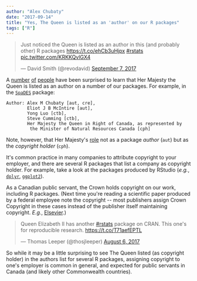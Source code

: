```yaml
---
author: "Alex Chubaty"
date: "2017-09-14"
title: "Yes, The Queen is listed as an 'author' on our R packages"
tags: ["R"]
---
```


<blockquote class="twitter-tweet" data-lang="en"><p lang="en" dir="ltr">Just noticed the Queen is listed as an author in this (and probably other) R packages <a href="https://t.co/ehCb3uHjpx">https://t.co/ehCb3uHjpx</a> <a href="https://twitter.com/hashtag/rstats?src=hash">#rstats</a> <a href="https://t.co/KRKKQvlGX4">pic.twitter.com/KRKKQvlGX4</a></p>&mdash; David Smith (@revodavid) <a href="https://twitter.com/revodavid/status/905899118446436358">September 7, 2017</a></blockquote>
<script async src="//platform.twitter.com/widgets.js" charset="utf-8"></script>

A [number](https://twitter.com/JennyBryan/status/585955759525007360) [of](http://www.pieceofk.fr/?p=431) [people](https://twitter.com/hspter/status/908263547167277056) have been surprised to learn that Her Majesty the Queen is listed as an author on a number of our packages.
For example, in the [`SpaDES`](https://cran.r-project.org/package=SpaDES) package:

```
Author:	Alex M Chubaty [aut, cre],
        Eliot J B McIntire [aut],
        Yong Luo [ctb],
        Steve Cumming [ctb],
        Her Majesty the Queen in Right of Canada, as represented by
         the Minister of Natural Resources Canada [cph]
```

Note, however, that Her Majesty's [role](http://r-pkgs.had.co.nz/description.html#author) not as a package *author* (`aut`) but as the *copyright holder* (`cph`).

It's common practice in many companies to attribute copyright to your employer, and there are several R packages that list a company as copyright holder.
For example, take a look at the packages produced by RStudio (*e.g.*, [`dplyr`](https://cran.r-project.org/package=dplyr), [`ggplot2`](https://cran.r-project.org/package=ggplot2)).

As a Canadian public servant, the Crown holds copyright on our work, including R packages.
(Next time you're reading a scientific paper produced by a federal employee note the copyright -- most publishers assign Crown Copyright in these cases instead of the publisher itself maintaining copyright. *E.g.*, [Elsevier](https://www.elsevier.com/about/our-business/policies/copyright#Government-employees).)

<blockquote class="twitter-tweet" data-lang="en"><p lang="en" dir="ltr">Queen Elizabeth II has another <a href="https://twitter.com/hashtag/rstats?src=hash">#rstats</a> package on CRAN. This one&#39;s for reproducible research. <a href="https://t.co/T71aefEPTL">https://t.co/T71aefEPTL</a></p>&mdash; Thomas Leeper (@thosjleeper) <a href="https://twitter.com/thosjleeper/status/894176471392059392">August 6, 2017</a></blockquote>
<script async src="//platform.twitter.com/widgets.js" charset="utf-8"></script>

So while it may be a little surprising to see The Queen listed (as copyright holder) in the authors list for several R packages, assigning copyright to one's employer is common in general, and expected for public servants in Canada (and likely other Commonwealth countries).

